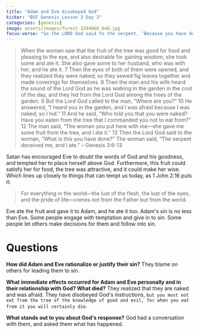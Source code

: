 ```yaml
---
title: "Adam and Eve disobeyed God"
kicker: "BSF Genesis Lesson 3 Day 3"
categories: [genesis]
image: assets/images/forest-3394066_640.jpg
focus-verse: "So the LORD God said to the serpent, ‘Because you have done this ... I will put enmity between you and the woman, and between your offspring and hers; he will crush your head, and you will strike his heel.’ – Genesis 3:14-15"
---
```


> When the woman saw that the fruit of the tree was good for food and pleasing to the eye, and also desirable for gaining wisdom, she took some and ate it. She also gave some to her husband, who was with her, and he ate it. 7 Then the eyes of both of them were opened, and they realized they were naked; so they sewed fig leaves together and made coverings for themselves.
> 8 Then the man and his wife heard the sound of the Lord God as he was walking in the garden in the cool of the day, and they hid from the Lord God among the trees of the garden. 9 But the Lord God called to the man, “Where are you?”
> 10 He answered, “I heard you in the garden, and I was afraid because I was naked; so I hid.”
> 11 And he said, “Who told you that you were naked? Have you eaten from the tree that I commanded you not to eat from?”
> 12 The man said, “The woman you put here with me—she gave me some fruit from the tree, and I ate it.”
> 13 Then the Lord God said to the woman, “What is this you have done?”
> The woman said, “The serpent deceived me, and I ate.” – Genesis 3:6-13

Satan has encouraged Eve to doubt the words of God and his goodness, and tempted her to place herself above God. Furthermore, this fruit could satisfy her for food, the tree was attractive, and it could make her wise. Which lines up closely to things that can tempt us today, as 1 John 2:16 puts it:

> For everything in the world—the lust of the flesh, the lust of the eyes, and the pride of life—comes not from the Father but from the world.

Eve ate the fruit and gave it to Adam, and he ate it too. Adam's sin is no less than Eve. Some people engage with temptation and give in to sin. Some people let others make decisions for them and follow into sin. 

# Questions

**How did Adam and Eve rationalize or justify their sin?** They blame on others for leading them to sin.

**What immediate effects occurred for Adam and Eve personally and in their relationship with God? What died?** They realized that they are naked and was afraid. They have disobeyed God's instructions, `but you must not eat from the tree of the knowledge of good and evil, for when you eat from it you will certainly die`.

**What stands out to you about God's response?** God had a conversation with them, and asked them what has happened.
